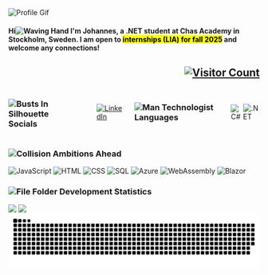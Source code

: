 <img src="https://github.com/JBrannelid/JBrannelid/blob/main/DarkProfile.gif?raw=true" alt="Profile Gif" />

<h4>
    Hi<img src="https://raw.githubusercontent.com/Tarikul-Islam-Anik/Telegram-Animated-Emojis/main/People/Waving%20Hand.webp" alt="Waving Hand" width="25" height="25" /> I'm Johannes, a .NET student at Chas Academy in Stockholm, Sweden. I am open to <mark>internships (LIA) for fall 2025</mark> and welcome any connections!
</h4>

<h2 style="text-align: right;">
    <a href="https://visitcount.itsvg.in">
        <img src="https://visitcount.itsvg.in/api?id=jbrannelid&icon=0&color=0" alt="Visitor Count" />
    </a>
</h2>

<div style="display: flex; justify-content: space-between; align-items: center;">
    <h3 style="margin-right: 20px;">
        <img src="https://raw.githubusercontent.com/Tarikul-Islam-Anik/Telegram-Animated-Emojis/main/People/Busts%20In%20Silhouette.webp" alt="Busts In Silhouette" width="25" height="25" /> 
        Socials</h3>
    <a href="https://linkedin.com/in/Johannes-Brannelid">
        <img src="https://img.shields.io/badge/LinkedIn-%230077B5.svg?logo=linkedin&logoColor=white" alt="LinkedIn" />
    </a>
    <h3 style="margin: 0 20px;">
        <img src="https://raw.githubusercontent.com/Tarikul-Islam-Anik/Telegram-Animated-Emojis/main/People/Man%20Technologist.webp" alt="Man Technologist" width="25" height="25" /> 
        Languages</h3>
    <img src="https://img.shields.io/badge/c%23-%23239120.svg?style=flat&logo=csharp&logoColor=white" alt="C#" />
    <img src="https://img.shields.io/badge/.NET-5C2D91?style=flat&logo=.net&logoColor=white" alt=".NET" />
</div>
<h3> 
    <img src="https://raw.githubusercontent.com/Tarikul-Islam-Anik/Telegram-Animated-Emojis/main/Symbols/Collision.webp" alt="Collision" width="25" height="25" />
    Ambitions Ahead</h3>
<div style="margin-top: 10px;">
    <img src="https://img.shields.io/badge/javascript-%23323330.svg?style=flat&logo=javascript&logoColor=yellow" alt="JavaScript" />
    <img src="https://img.shields.io/badge/html5-%23E34F26.svg?style=flat&logo=html5&logoColor=white" alt="HTML" />
    <img src="https://img.shields.io/badge/css3-%231572B6.svg?style=flat&logo=css3&logoColor=white" alt="CSS" />
    <img src="https://img.shields.io/badge/sql-%234479A1.svg?style=flat&logo=mysql&logoColor=white" alt="SQL" />
    <img src="https://img.shields.io/badge/Azure-%230072C6.svg?style=flat&logo=azure&logoColor=white" alt="Azure" />
    <img src="https://img.shields.io/badge/WebAssembly-%23000000.svg?style=flat&logo=webassembly&logoColor=white" alt="WebAssembly" />
    <img src="https://img.shields.io/badge/Blazor-%2300BFFF.svg?style=flat&logo=blazor&logoColor=white" alt="Blazor" />
</div>
<h3> 
    <img src="https://raw.githubusercontent.com/Tarikul-Islam-Anik/Telegram-Animated-Emojis/main/Objects/File%20Folder.webp" alt="File Folder" width="25" height="25" />
    Development Statistics 
</h3>
<div>
    <img height="125px" src="https://github-readme-stats.vercel.app/api?username=jbrannelid&hide_title=true&hide_border=true&show_icons=true&include_all_commits=true&count_private=true&line_height=21&text_color=000&icon_color=000&bg_color=0,ea6161,ffc64d,fffc4d,52fa5a&theme=graywhite" />
    <img height="125px"src="https://github-readme-stats.vercel.app/api/wakatime?username=JBrannelid&hide=html&hide_title=false&hide_border=true&langs_count=6&text_color=000&icon_color=fff&bg_color=0,52fa5a,4dfcff,c64dff&theme=graywhite" />
</div>
    
<img src="https://github.com/JBrannelid/JBrannelid/blob/output/github-snake-dark.svg" alt="Snake Gif" />
